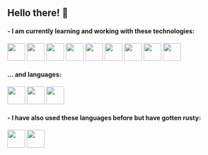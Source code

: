 ## Hello there! 👋

#### - I am currently learning and working with these technologies:


<img height=40 src="https://img.shields.io/badge/react-%2320232a.svg?style=for-the-badge&logo=react&logoColor=%2361DAFB" /> <img height=40 src="https://img.shields.io/badge/react_native-%2320232a.svg?style=for-the-badge&logo=react&logoColor=%2361DAFB" /> <img height=40 src="https://img.shields.io/badge/redux-%23593d88.svg?style=for-the-badge&logo=redux&logoColor=white" /> <img height=40 src="https://img.shields.io/badge/node.js-6DA55F?style=for-the-badge&logo=node.js&logoColor=white" />  <img height=40 src="https://img.shields.io/badge/express.js-%23404d59.svg?style=for-the-badge&logo=express&logoColor=%2361DAFB" />  <img height=40 src="https://img.shields.io/badge/-GraphQL-E10098?style=for-the-badge&logo=graphql&logoColor=white" />  <img height=40 src="https://img.shields.io/badge/postgres-%23316192.svg?style=for-the-badge&logo=postgresql&logoColor=white" />  <img height=40 src="https://img.shields.io/badge/MongoDB-%234ea94b.svg?style=for-the-badge&logo=mongodb&logoColor=white" /> <img height=40 src="https://img.shields.io/badge/docker-%230db7ed.svg?style=for-the-badge&logo=docker&logoColor=white" />


#### ... and languages:

<img height=40 src="https://img.shields.io/badge/typescript-%23007ACC.svg?style=for-the-badge&logo=typescript&logoColor=white" /> <img height=40 src="https://img.shields.io/badge/javascript-%23323330.svg?style=for-the-badge&logo=javascript&logoColor=%23F7DF1E" /> <img height=40 src="https://img.shields.io/badge/python-3670A0?style=for-the-badge&logo=python&logoColor=ffdd54" />

#### - I have also used these languages before but have gotten rusty:
<img height=40 src="https://img.shields.io/badge/java-%23ED8B00.svg?style=for-the-badge&logo=openjdk&logoColor=white" /> <img height=40 src="https://img.shields.io/badge/c-%2300599C.svg?style=for-the-badge&logo=c&logoColor=white" />

<!--
**ehirvi/ehirvi** is a ✨ _special_ ✨ repository because its `README.md` (this file) appears on your GitHub profile.

Here are some ideas to get you started:

- 🔭 I’m currently working on ...
- 🌱 I’m currently learning ...
- 👯 I’m looking to collaborate on ...
- 🤔 I’m looking for help with ...
- 💬 Ask me about ...
- 📫 How to reach me: ...
- 😄 Pronouns: ...
- ⚡ Fun fact: ...
-->
